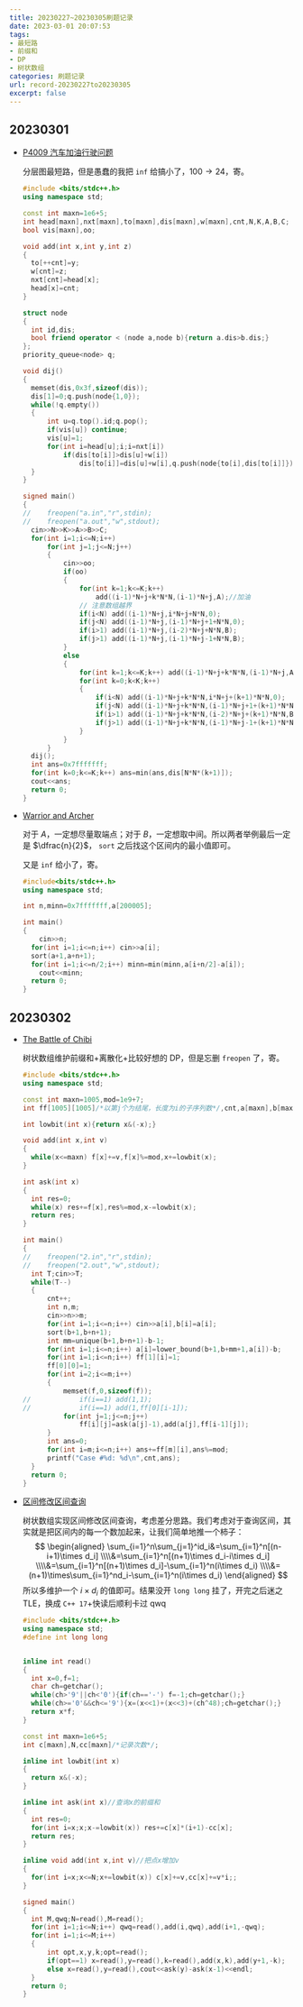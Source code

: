 ```yaml
---
title: 20230227~20230305刷题记录
date: 2023-03-01 20:07:53
tags:
- 最短路
- 前缀和
- DP
- 树状数组
categories: 刷题记录
url: record-20230227to20230305
excerpt: false
---
```


## 20230301

- [P4009 汽车加油行驶问题](https://www.luogu.com.cn/problem/P4009)

  分层图最短路，但是愚蠢的我把 `inf` 给搞小了，$100 \rightarrow 24$，寄。

  ```cpp
  #include <bits/stdc++.h>
  using namespace std;
  
  const int maxn=1e6+5;
  int head[maxn],nxt[maxn],to[maxn],dis[maxn],w[maxn],cnt,N,K,A,B,C;
  bool vis[maxn],oo;
  
  void add(int x,int y,int z)
  {
  	to[++cnt]=y;
  	w[cnt]=z;
  	nxt[cnt]=head[x];
  	head[x]=cnt;
  }
  
  struct node
  {
  	int id,dis;
  	bool friend operator < (node a,node b){return a.dis>b.dis;}
  };
  priority_queue<node> q;
  
  void dij()
  {
  	memset(dis,0x3f,sizeof(dis));
  	dis[1]=0;q.push(node{1,0});
  	while(!q.empty())
  	{
  		int u=q.top().id;q.pop();
  		if(vis[u]) continue;
  		vis[u]=1;
  		for(int i=head[u];i;i=nxt[i])
  			if(dis[to[i]]>dis[u]+w[i])
  				dis[to[i]]=dis[u]+w[i],q.push(node{to[i],dis[to[i]]});
  	}
  }
  
  signed main()
  {
  //	freopen("a.in","r",stdin);
  //	freopen("a.out","w",stdout);
  	cin>>N>>K>>A>>B>>C;
  	for(int i=1;i<=N;i++)
  		for(int j=1;j<=N;j++)
  		{
  			cin>>oo;
  			if(oo)
  			{
  				for(int k=1;k<=K;k++)
  					add((i-1)*N+j+k*N*N,(i-1)*N+j,A);//加油 
  				// 注意数组越界
  				if(i<N) add((i-1)*N+j,i*N+j+N*N,0);
  				if(j<N) add((i-1)*N+j,(i-1)*N+j+1+N*N,0);
  				if(i>1) add((i-1)*N+j,(i-2)*N+j+N*N,B);
  				if(j>1) add((i-1)*N+j,(i-1)*N+j-1+N*N,B);
  			}
  			else	
  			{
  				for(int k=1;k<=K;k++) add((i-1)*N+j+k*N*N,(i-1)*N+j,A+C);
  				for(int k=0;k<K;k++)
  				{ 
  					if(i<N) add((i-1)*N+j+k*N*N,i*N+j+(k+1)*N*N,0);
  					if(j<N) add((i-1)*N+j+k*N*N,(i-1)*N+j+1+(k+1)*N*N,0);
  					if(i>1) add((i-1)*N+j+k*N*N,(i-2)*N+j+(k+1)*N*N,B);
  					if(j>1) add((i-1)*N+j+k*N*N,(i-1)*N+j-1+(k+1)*N*N,B);
  				}
  			}
  		}
  	dij();
  	int ans=0x7fffffff;
  	for(int k=0;k<=K;k++) ans=min(ans,dis[N*N*(k+1)]);
  	cout<<ans;
  	return 0;
  }
  ```


- [Warrior and Archer](https://www.luogu.com.cn/problem/CF594A)

  对于 $A$，一定想尽量取端点；对于 $B$，一定想取中间。所以两者举例最后一定是 $\dfrac{n}{2}$， `sort` 之后找这个区间内的最小值即可。

  又是 `inf` 给小了，寄。

  ```cpp
  #include<bits/stdc++.h>
  using namespace std;
  
  int n,minn=0x7fffffff,a[200005];
  
  int main() 
  {
      cin>>n;
  	for(int i=1;i<=n;i++) cin>>a[i];
  	sort(a+1,a+n+1);
  	for(int i=1;i<=n/2;i++) minn=min(minn,a[i+n/2]-a[i]);
      cout<<minn;
  	return 0;
  }
  ```


## 20230302

- [The Battle of Chibi](https://www.luogu.com.cn/problem/UVA12983)

  树状数组维护前缀和+离散化+比较好想的 DP，但是忘删 `freopen` 了，寄。

  ```cpp
  #include <bits/stdc++.h>
  using namespace std;
  
  const int maxn=1005,mod=1e9+7;
  int ff[1005][1005]/*以第j个为结尾，长度为i的子序列数*/,cnt,a[maxn],b[maxn],f[maxn];
  
  int lowbit(int x){return x&(-x);}
  
  void add(int x,int v)
  {
  	while(x<=maxn) f[x]+=v,f[x]%=mod,x+=lowbit(x);
  }
  
  int ask(int x)
  {
  	int res=0;
  	while(x) res+=f[x],res%=mod,x-=lowbit(x);
  	return res;
  }
  
  int main()
  {
  //	freopen("2.in","r",stdin);
  //	freopen("2.out","w",stdout);
  	int T;cin>>T;
  	while(T--)
  	{
  		cnt++;
  		int n,m;
  		cin>>n>>m;
  		for(int i=1;i<=n;i++) cin>>a[i],b[i]=a[i];
  		sort(b+1,b+n+1);
  		int mm=unique(b+1,b+n+1)-b-1;
  		for(int i=1;i<=n;i++) a[i]=lower_bound(b+1,b+mm+1,a[i])-b;
  		for(int i=1;i<=n;i++) ff[1][i]=1;
  		ff[0][0]=1;
  		for(int i=2;i<=m;i++)
  		{
  			memset(f,0,sizeof(f));
  //			if(i==1) add(1,1);
  //			if(i==1) add(1,ff[0][i-1]);
  			for(int j=1;j<=n;j++)
  				ff[i][j]=ask(a[j]-1),add(a[j],ff[i-1][j]);
  		}
  		int ans=0;
  		for(int i=m;i<=n;i++) ans+=ff[m][i],ans%=mod;
  		printf("Case #%d: %d\n",cnt,ans);
  	}
  	return 0;
  }
  ```

- [区间修改区间查询](http://noip.ybtoj.com.cn/contest/667/problem/4)

  树状数组实现区间修改区间查询，考虑差分思路。我们考虑对于查询区间，其实就是把区间内的每一个数加起来，让我们简单地推一个柿子：
  $$
  \begin{aligned}
  \sum_{i=1}^n\sum_{j=1}^id_i&=\sum_{i=1}^n[(n-i+1)\times d_i]
  \\\\&=\sum_{i=1}^n[(n+1)\times d_i-i\times d_i]
  \\\\&=\sum_{i=1}^n[(n+1)\times d_i]-\sum_{i=1}^n(i\times d_i)
  \\\\&=(n+1)\times\sum_{i=1}^nd_i-\sum_{i=1}^n(i\times d_i)
  \end{aligned}
  $$
  所以多维护一个 $i\times d_i$ 的值即可。结果没开 `long long` 挂了，开完之后迷之 TLE，换成 `C++ 17`+快读后顺利卡过 qwq

  ```cpp
  #include <bits/stdc++.h>
  using namespace std;
  #define int long long
  
  
  inline int read()
  {
  	int x=0,f=1;
  	char ch=getchar();
  	while(ch>'9'||ch<'0'){if(ch=='-') f=-1;ch=getchar();}
  	while(ch>='0'&&ch<='9'){x=(x<<1)+(x<<3)+(ch^48);ch=getchar();}
  	return x*f;
  }
  
  const int maxn=1e6+5;
  int c[maxn],N,cc[maxn]/*记录次数*/;
  
  inline int lowbit(int x)
  {
  	return x&(-x);
  }
  
  inline int ask(int x)//查询x的前缀和
  {
  	int res=0;
  	for(int i=x;x;x-=lowbit(x)) res+=c[x]*(i+1)-cc[x];
  	return res;
  }
  
  inline void add(int x,int v)//把点x增加v
  {
  	for(int i=x;x<=N;x+=lowbit(x)) c[x]+=v,cc[x]+=v*i;;
  }
  
  signed main()
  {
  	int M,qwq;N=read(),M=read();
  	for(int i=1;i<=N;i++) qwq=read(),add(i,qwq),add(i+1,-qwq);
  	for(int i=1;i<=M;i++)
  	{
  		int opt,x,y,k;opt=read();
  		if(opt==1) x=read(),y=read(),k=read(),add(x,k),add(y+1,-k);
  		else x=read(),y=read(),cout<<ask(y)-ask(x-1)<<endl;
  	}
  	return 0;
  }
  ```

  
